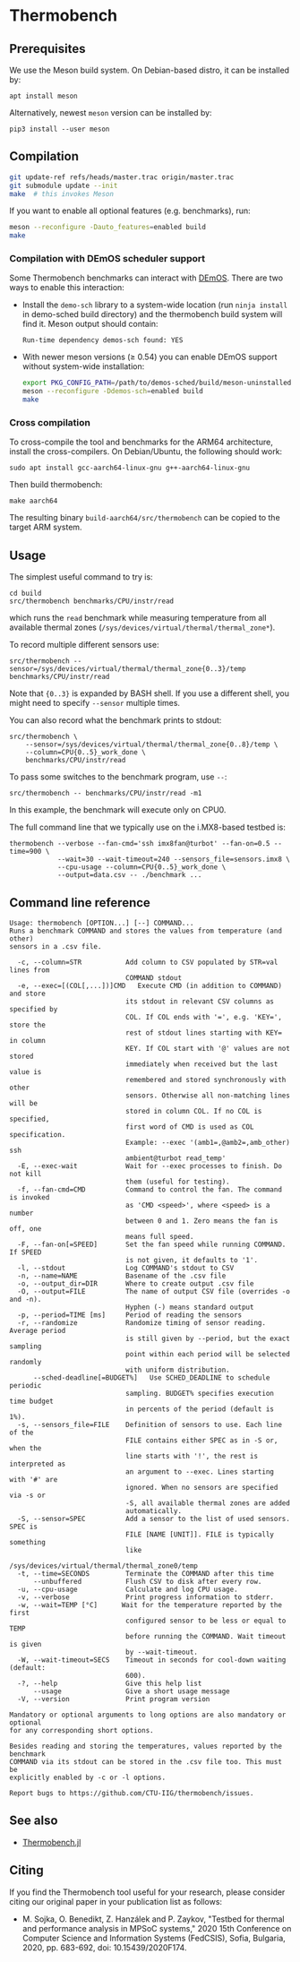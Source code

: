 # Thermobench

## Prerequisites

We use the Meson build system. On Debian-based distro, it can be
installed by:

    apt install meson

Alternatively, newest `meson` version can be installed by:

	pip3 install --user meson

## Compilation

``` sh
git update-ref refs/heads/master.trac origin/master.trac
git submodule update --init
make  # this invokes Meson
```

If you want to enable all optional features (e.g. benchmarks), run:

``` sh
meson --reconfigure -Dauto_features=enabled build
make
```

### Compilation with DEmOS scheduler support

Some Thermobench benchmarks can interact with
[DEmOS](https://github.com/CTU-IIG/demos-sched). There are two ways to enable this
interaction:
- Install the `demo-sch` library to a system-wide location (run `ninja
  install` in demo-sched build directory) and the thermobench build
  system will find it. Meson output should contain:
  
      Run-time dependency demos-sch found: YES
- With newer meson versions (≥ 0.54) you can enable DEmOS support
  without system-wide installation:

  ``` sh
  export PKG_CONFIG_PATH=/path/to/demos-sched/build/meson-uninstalled
  meson --reconfigure -Ddemos-sch=enabled build
  make
  ```
### Cross compilation

To cross-compile the tool and benchmarks for the ARM64 architecture,
install the cross-compilers. On Debian/Ubuntu, the following should
work:

    sudo apt install gcc-aarch64-linux-gnu g++-aarch64-linux-gnu

Then build thermobench:

	make aarch64

The resulting binary `build-aarch64/src/thermobench` can be copied to
the target ARM system.

## Usage

The simplest useful command to try is:

	cd build
	src/thermobench benchmarks/CPU/instr/read

which runs the `read` benchmark while measuring temperature from all
available thermal zones (`/sys/devices/virtual/thermal/thermal_zone*`).

To record multiple different sensors use:

	src/thermobench --sensor=/sys/devices/virtual/thermal/thermal_zone{0..3}/temp benchmarks/CPU/instr/read

Note that `{0..3}` is expanded by BASH shell. If you use a different
shell, you might need to specify `--sensor` multiple times.

You can also record what the benchmark prints to stdout:

    src/thermobench \
        --sensor=/sys/devices/virtual/thermal/thermal_zone{0..8}/temp \
        --column=CPU{0..5}_work_done \
	    benchmarks/CPU/instr/read

To pass some switches to the benchmark program, use `--`:

	src/thermobench -- benchmarks/CPU/instr/read -m1

In this example, the benchmark will execute only on CPU0.

The full command line that we typically use on the i.MX8-based testbed
is:

    thermobench --verbose --fan-cmd='ssh imx8fan@turbot' --fan-on=0.5 --time=900 \
                --wait=30 --wait-timeout=240 --sensors_file=sensors.imx8 \
                --cpu-usage --column=CPU{0..5}_work_done \
                --output=data.csv -- ./benchmark ...


## Command line reference

<!-- help start -->
```
Usage: thermobench [OPTION...] [--] COMMAND...
Runs a benchmark COMMAND and stores the values from temperature (and other)
sensors in a .csv file. 

  -c, --column=STR           Add column to CSV populated by STR=val lines from
                             COMMAND stdout
  -e, --exec=[(COL[,...])]CMD   Execute CMD (in addition to COMMAND) and store
                             its stdout in relevant CSV columns as specified by
                             COL. If COL ends with '=', e.g. 'KEY=', store the
                             rest of stdout lines starting with KEY= in column
                             KEY. If COL start with '@' values are not stored
                             immediately when received but the last value is
                             remembered and stored synchronously with other
                             sensors. Otherwise all non-matching lines will be
                             stored in column COL. If no COL is specified,
                             first word of CMD is used as COL specification.
                             Example: --exec '(amb1=,@amb2=,amb_other) ssh
                             ambient@turbot read_temp'
  -E, --exec-wait            Wait for --exec processes to finish. Do not kill
                             them (useful for testing).
  -f, --fan-cmd=CMD          Command to control the fan. The command is invoked
                             as 'CMD <speed>', where <speed> is a number
                             between 0 and 1. Zero means the fan is off, one
                             means full speed.
  -F, --fan-on[=SPEED]       Set the fan speed while running COMMAND. If SPEED
                             is not given, it defaults to '1'.
  -l, --stdout               Log COMMAND's stdout to CSV
  -n, --name=NAME            Basename of the .csv file
  -o, --output_dir=DIR       Where to create output .csv file
  -O, --output=FILE          The name of output CSV file (overrides -o and -n).
                             Hyphen (-) means standard output
  -p, --period=TIME [ms]     Period of reading the sensors
  -r, --randomize            Randomize timing of sensor reading. Average period
                             is still given by --period, but the exact sampling
                             point within each period will be selected randomly
                             with uniform distribution.
      --sched-deadline[=BUDGET%]   Use SCHED_DEADLINE to schedule periodic
                             sampling. BUDGET% specifies execution time budget
                             in percents of the period (default is 1%).
  -s, --sensors_file=FILE    Definition of sensors to use. Each line of the
                             FILE contains either SPEC as in -S or, when the
                             line starts with '!', the rest is interpreted as
                             an argument to --exec. Lines starting with '#' are
                             ignored. When no sensors are specified via -s or
                             -S, all available thermal zones are added
                             automatically.
  -S, --sensor=SPEC          Add a sensor to the list of used sensors. SPEC is
                             FILE [NAME [UNIT]]. FILE is typically something
                             like
                             /sys/devices/virtual/thermal/thermal_zone0/temp 
  -t, --time=SECONDS         Terminate the COMMAND after this time
      --unbuffered           Flush CSV to disk after every row.
  -u, --cpu-usage            Calculate and log CPU usage.
  -v, --verbose              Print progress information to stderr.
  -w, --wait=TEMP [°C]      Wait for the temperature reported by the first
                             configured sensor to be less or equal to TEMP
                             before running the COMMAND. Wait timeout is given
                             by --wait-timeout.
  -W, --wait-timeout=SECS    Timeout in seconds for cool-down waiting (default:
                             600).
  -?, --help                 Give this help list
      --usage                Give a short usage message
  -V, --version              Print program version

Mandatory or optional arguments to long options are also mandatory or optional
for any corresponding short options.

Besides reading and storing the temperatures, values reported by the benchmark
COMMAND via its stdout can be stored in the .csv file too. This must be
explicitly enabled by -c or -l options. 

Report bugs to https://github.com/CTU-IIG/thermobench/issues.
```
<!-- help end -->

## See also

- [Thermobench.jl](https://ctu-iig.github.io/thermobench/dev/)

## Citing

If you find the Thermobench tool useful for your research, please consider citing our original paper in your publication list as follows:

- M. Sojka, O. Benedikt, Z. Hanzálek and P. Zaykov, "Testbed for thermal and performance analysis in MPSoC systems," 2020 15th Conference on Computer Science and Information Systems (FedCSIS), Sofia, Bulgaria, 2020, pp. 683-692, doi: 10.15439/2020F174.
